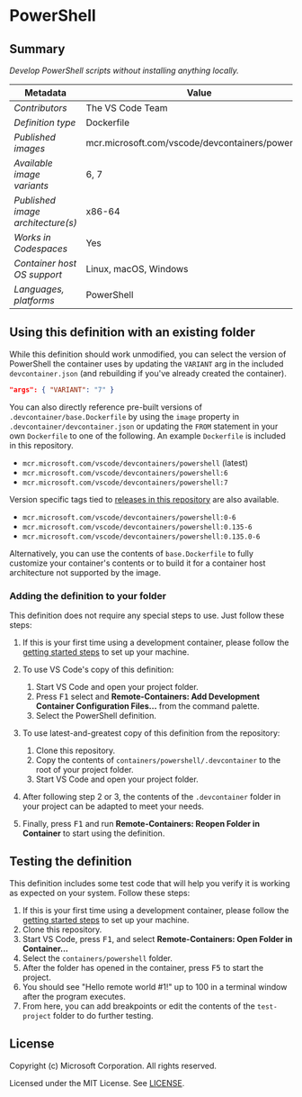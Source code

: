 # PowerShell

## Summary

*Develop PowerShell scripts without installing anything locally.*

| Metadata | Value |  
|----------|-------|
| *Contributors* | The VS Code Team |
| *Definition type* | Dockerfile |
| *Published images* | mcr.microsoft.com/vscode/devcontainers/powershell |
| *Available image variants* | 6, 7 |
| *Published image architecture(s)* | x86-64 |
| *Works in Codespaces* | Yes |
| *Container host OS support* | Linux, macOS, Windows |
| *Languages, platforms* | PowerShell |


## Using this definition with an existing folder

While this definition should work unmodified, you can select the version of PowerShell the container uses by updating the `VARIANT` arg in the included `devcontainer.json` (and rebuilding if you've already created the container).

```json
"args": { "VARIANT": "7" }
```

You can also directly reference pre-built versions of `.devcontainer/base.Dockerfile` by using the `image` property in `.devcontainer/devcontainer.json` or updating the `FROM` statement in your own  `Dockerfile` to one of the following. An example `Dockerfile` is included in this repository.

- `mcr.microsoft.com/vscode/devcontainers/powershell` (latest)
- `mcr.microsoft.com/vscode/devcontainers/powershell:6`
- `mcr.microsoft.com/vscode/devcontainers/powershell:7`

Version specific tags tied to [releases in this repository](https://github.com/microsoft/vscode-dev-containers/releases) are also available.

- `mcr.microsoft.com/vscode/devcontainers/powershell:0-6`
- `mcr.microsoft.com/vscode/devcontainers/powershell:0.135-6`
- `mcr.microsoft.com/vscode/devcontainers/powershell:0.135.0-6`

Alternatively, you can use the contents of `base.Dockerfile` to fully customize your container's contents or to build it for a container host architecture not supported by the image.

### Adding the definition to your folder

This definition does not require any special steps to use. Just follow these steps:

1. If this is your first time using a development container, please follow the [getting started steps](https://aka.ms/vscode-remote/containers/getting-started) to set up your machine.

2. To use VS Code's copy of this definition:
   1. Start VS Code and open your project folder.
   2. Press <kbd>F1</kbd> select and **Remote-Containers: Add Development Container Configuration Files...** from the command palette.
   3. Select the PowerShell definition.

3. To use latest-and-greatest copy of this definition from the repository:
   1. Clone this repository.
   2. Copy the contents of `containers/powershell/.devcontainer` to the root of your project folder.
   3. Start VS Code and open your project folder.

4. After following step 2 or 3, the contents of the `.devcontainer` folder in your project can be adapted to meet your needs.

5. Finally, press <kbd>F1</kbd> and run **Remote-Containers: Reopen Folder in Container** to start using the definition.

## Testing the definition

This definition includes some test code that will help you verify it is working as expected on your system. Follow these steps:

1. If this is your first time using a development container, please follow the [getting started steps](https://aka.ms/vscode-remote/containers/getting-started) to set up your machine.
2. Clone this repository.
3. Start VS Code, press <kbd>F1</kbd>, and select **Remote-Containers: Open Folder in Container...**
4. Select the `containers/powershell` folder.
5. After the folder has opened in the container, press <kbd>F5</kbd> to start the project.
6. You should see "Hello remote world #1!" up to 100 in a terminal window after the program executes.
7. From here, you can add breakpoints or edit the contents of the `test-project` folder to do further testing.

## License

Copyright (c) Microsoft Corporation. All rights reserved.

Licensed under the MIT License. See [LICENSE](https://github.com/Microsoft/vscode-dev-containers/blob/master/LICENSE).